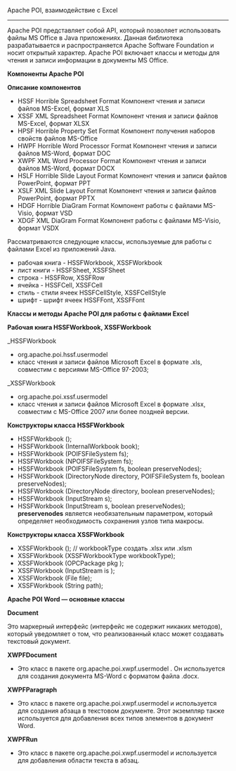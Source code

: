 Apache POI, взаимодействие с Excel
_________________________________________________________
Apache POI представляет собой API, который позволяет использовать файлы MS Office в Java приложениях. Данная библиотека разрабатывается и распространяется Apache Software Foundation и носит открытый характер. Apache POI включает классы и методы для чтения и записи информации в документы MS Office.

**Компоненты Apache POI**

**Описание компонентов**
- HSSF	Horrible Spreadsheet Format	Компонент чтения и записи файлов MS-Excel, формат XLS
- XSSF	XML Spreadsheet Format	Компонент чтения и записи файлов MS-Excel, формат XLSX
- HPSF	Horrible Property Set Format	Компонент получения наборов свойств файлов MS-Office
- HWPF	Horrible Word Processor Format	Компонент чтения и записи файлов MS-Word, формат DOC
- XWPF	XML Word Processor Format	Компонент чтения и записи файлов MS-Word, формат DOCX
- HSLF	Horrible Slide Layout Format	Компонент чтения и записи файлов PowerPoint, формат PPT
- XSLF	XML Slide Layout Format	Компонент чтения и записи файлов PowerPoint, формат PPTX
- HDGF	Horrible DiaGram Format	Компонент работы с файлами MS-Visio, формат VSD
- XDGF	XML DiaGram Format	Компонент работы с файлами MS-Visio, формат VSDX

Рассматриваются следующие классы, используемые для работы с файлами Excel из приложений Java.
- рабочая книга - HSSFWorkbook, XSSFWorkbook
- лист книги - HSSFSheet, XSSFSheet
- строка - HSSFRow, XSSFRow
- ячейка - HSSFCell, XSSFCell
- стиль - стили ячеек HSSFCellStyle, XSSFCellStyle
- шрифт - шрифт ячеек HSSFFont, XSSFFont

**Классы и методы Apache POI для работы с файлами Excel**

**Рабочая книга HSSFWorkbook, XSSFWorkbook**

_HSSFWorkbook
- org.apache.poi.hssf.usermodel
- класс чтения и записи файлов Microsoft Excel в формате .xls, совместим с версиями MS-Office 97-2003;

_XSSFWorkbook
- org.apache.poi.xssf.usermodel
- класс чтения и записи файлов Microsoft Excel в формате .xlsx, совместим с MS-Office 2007 или более поздней версии.

**Конструкторы класса HSSFWorkbook**

- HSSFWorkbook ();
- HSSFWorkbook (InternalWorkbook book);
- HSSFWorkbook (POIFSFileSystem  fs);
- HSSFWorkbook (NPOIFSFileSystem fs);
- HSSFWorkbook (POIFSFileSystem  fs, 
              boolean preserveNodes);
- HSSFWorkbook (DirectoryNode directory, 
              POIFSFileSystem fs, 
              boolean preserveNodes);
- HSSFWorkbook (DirectoryNode directory,
              boolean preserveNodes);
- HSSFWorkbook (InputStream s);
- HSSFWorkbook (InputStream s, 
              boolean preserveNodes);
    **preservenodes** является необязательным параметром, который определяет необходимость сохранения узлов типа макросы.
    
**Конструкторы класса XSSFWorkbook**
    
- XSSFWorkbook ();
// workbookType  создать .xlsx или .xlsm
- XSSFWorkbook (XSSFWorkbookType workbookType);
- XSSFWorkbook (OPCPackage   pkg );
- XSSFWorkbook (InputStream  is  );
- XSSFWorkbook (File         file);
- XSSFWorkbook (String       path);

**Apache POI Word — основные классы**

**Document**

Это маркерный интерфейс (интерфейс не содержит никаких методов), который уведомляет о том, что реализованный класс может создавать текстовый документ.

**XWPFDocument**
- Это класс в пакете org.apache.poi.xwpf.usermodel . Он используется для создания документа MS-Word с форматом файла .docx.

**XWPFParagraph**
- Это класс в пакете org.apache.poi.xwpf.usermodel и используется для создания абзаца в текстовом документе. Этот экземпляр также используется для добавления всех типов элементов в документ Word.

**XWPFRun**

- Это класс в пакете org.apache.poi.xwpf.usermodel и используется для добавления области текста в абзац.

